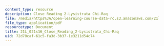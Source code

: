 ```yaml
---
content_type: resource
description: Close Reading 2-Lysistrata Chi-Raq
file: /media/https%3A/open-learning-course-data-rc.s3.amazonaws.com/21l-021-comedy-spring-2016/72d70caf61c5fa3d3b371e3211d54c74_21L_021s16_Close_Reading_2-Lysistrata_Chi-Raq.pdf
file_type: application/pdf
resourcetype: Document
title: 21L_021s16_Close_Reading_2-Lysistrata_Chi-Raq
uid: 72d70caf-61c5-fa3d-3b37-1e3211d54c74
---
```

